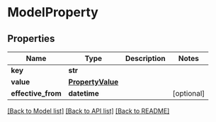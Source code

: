 # ModelProperty

## Properties
Name | Type | Description | Notes
------------ | ------------- | ------------- | -------------
**key** | **str** |  | 
**value** | [**PropertyValue**](PropertyValue.md) |  | 
**effective_from** | **datetime** |  | [optional] 

[[Back to Model list]](../README.md#documentation-for-models) [[Back to API list]](../README.md#documentation-for-api-endpoints) [[Back to README]](../README.md)


